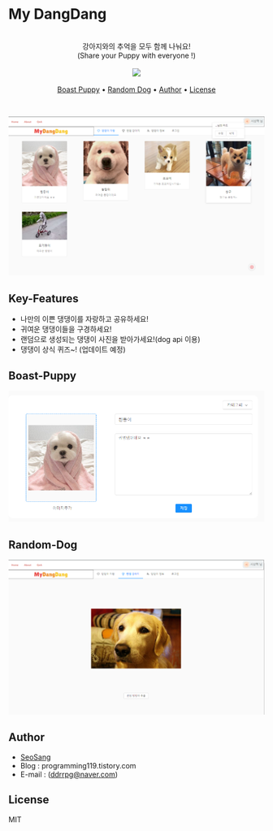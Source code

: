 # My DangDang

<br>
<center>
  강아지와의 추억을 모두 함께 나눠요! <br>  
  (Share your Puppy with everyone !)
</center>
<br>

<div align="center">
  <img src="https://img.shields.io/github/license/beygee/minki" />
</div>

<p align="center">
  <a href="#boast-puppy">Boast Puppy</a> •
  <a href="#random-dog">Random Dog</a> •
  <a href="#author">Author</a> •
  <a href="#license">License</a>
</p>
<br>

![메인화면](src/images/main.png)

## Key-Features

- 나만의 이쁜 댕댕이를 자랑하고 공유하세요!
- 귀여운 댕댕이들을 구경하세요!
- 랜덤으로 생성되는 댕댕이 사진을 받아가세요!(dog api 이용)
- 댕댕이 상식 퀴즈~! (업데이트 예정)

## Boast-Puppy
![Upload](src/images/upload.png)

## Random-Dog
![Random](src/images/randomdog.png)

## Author

- [SeoSang](https://github.com/SeoSang)
- Blog : programming119.tistory.com
- E-mail : (ddrrpg@naver.com)

## License

MIT